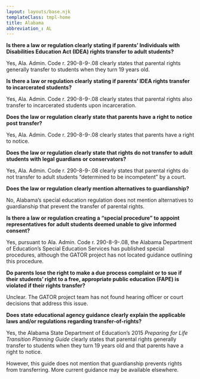 ```yaml
---
layout: layouts/base.njk
templateClass: tmpl-home
title: Alabama
abbreviation_: AL
---
```


**Is there a law or regulation clearly stating if parents’ Individuals with Disabilities Education Act (IDEA) rights transfer to adult students?**

Yes, Ala. Admin. Code r. 290-8-9-.08 clearly states that parental rights generally transfer to students when they turn 19 years old.

**Is there a law or regulation clearly stating if parents’ IDEA rights transfer to incarcerated students?**

Yes, Ala. Admin. Code r. 290-8-9-.08 clearly states that parental rights also transfer to incarcerated students upon incarceration.

**Does the law or regulation clearly state that parents have a right to notice post transfer?**

Yes, Ala. Admin. Code r. 290-8-9-.08 clearly states that parents have a right to notice.

**Does the law or regulation clearly state that rights do not transfer to adult students with legal guardians or conservators?**

Yes, Ala. Admin. Code r. 290-8-9-.08 clearly states that parental rights do not transfer to adult students “determined to be incompetent” by a court.

**Does the law or regulation clearly mention alternatives to guardianship?**

No, Alabama’s special education regulation does not mention alternatives to guardianship that prevent the transfer of parental rights.

**Is there a law or regulation creating a “special procedure” to appoint representatives for adult students deemed unable to give informed consent?**

Yes, pursuant to Ala. Admin. Code r. 290-8-9-.08, the Alabama Department of Education’s Special Education Services has published special procedures, although the GATOR project has not located guidance outlining this procedure.

**Do parents lose the right to make a due process complaint or to sue if their students’ right to a free, appropriate public education (FAPE) is violated if their rights transfer?**

Unclear. The GATOR project team has not found hearing officer or court decisions that address this issue.

**Does state educational agency guidance clearly explain the applicable laws and/or regulations regarding transfer-of-rights?**

Yes, the Alabama State Department of Education’s 2015 _Preparing for Life Transition Planning Guide_ clearly states that parental rights generally transfer to students when they turn 19 years old and that parents have a right to notice.

However, this guide does not mention that guardianship prevents rights from transferring. More current guidance may be available elsewhere.
